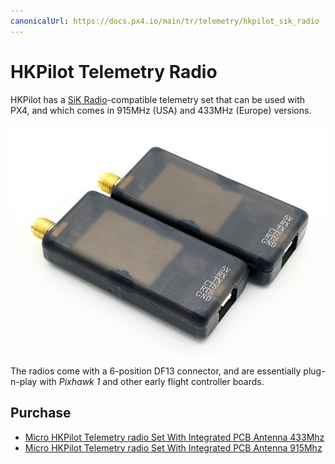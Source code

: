 ```yaml
---
canonicalUrl: https://docs.px4.io/main/tr/telemetry/hkpilot_sik_radio
---
```


# HKPilot Telemetry Radio

HKPilot has a [SiK Radio](../telemetry/sik_radio.md)-compatible telemetry set that can be used with PX4, and which comes in 915MHz (USA) and 433MHz (Europe) versions.

![HKPilot SiK Radio](../../assets/hardware/telemetry/hkpilot_telemetry_radio_v2.jpg)

The radios come with a 6-position DF13 connector, and are essentially plug-n-play with *Pixhawk 1* and other early flight controller boards.

## Purchase

* [Micro HKPilot Telemetry radio Set With Integrated PCB Antenna 433Mhz](https://hobbyking.com/en_us/micro-hkpilot-telemetry-radio-set-with-integrated-pcb-antenna-433mhz.html)
* [Micro HKPilot Telemetry radio Set With Integrated PCB Antenna 915Mhz](https://hobbyking.com/en_us/micro-hkpilot-telemetry-radio-set-with-integrated-pcb-antenna-915mhz.html)
